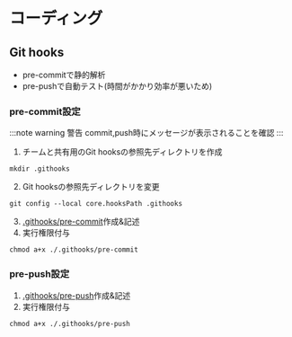 # コーディング

## Git hooks

- pre-commitで静的解析
- pre-pushで自動テスト(時間がかかり効率が悪いため)

### pre-commit設定

:::note warning
警告
commit,push時にメッセージが表示されることを確認
:::

1. チームと共有用のGit hooksの参照先ディレクトリを作成
```shell
mkdir .githooks
```

2. Git hooksの参照先ディレクトリを変更
```shell
git config --local core.hooksPath .githooks
```

3. [.githooks/pre-commit](/.githooks/pre-commit)作成&記述
4. 実行権限付与
```shell
chmod a+x ./.githooks/pre-commit
```

### pre-push設定

1. [.githooks/pre-push](/.githooks/pre-push)作成&記述
2. 実行権限付与
```shell
chmod a+x ./.githooks/pre-push
```
